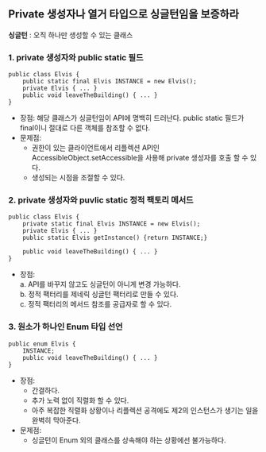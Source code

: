 ## Private 생성자나 열거 타입으로 싱글턴임을 보증하라

**싱글턴** : 오직 하나만 생성할 수 있는 클래스

### 1. private 생성자와 public static 필드

```
public class Elvis {
    public static final Elvis INSTANCE = new Elvis();
    private Elvis { ... }
    public void leaveTheBuilding() { ... }
}
```

- 장점: 해당 클래스가 싱글턴임이 API에 명백히 드러난다. public static 필드가 final이니 절대로 다른 객체를 참조할 수 없다.
- 문제점:
  - 권한이 있는 클라이언트에서 리플렉션 API인 AccessibleObject.setAccessible을 사용해 private 생성자를 호출 할 수 있다.
  - 생성되는 시점을 조절할 수 있다.
  
### 2. private 생성자와 puvlic static 정적 팩토리 메서드

```
public class Elvis {
    private static final Elvis INSTANCE = new Elvis();
    private Elvis { ... }
    public static Elvis getInstance() {return INSTANCE;}
    
    public void leaveTheBuilding() { ... }
}
```
- 장점:  
  a. API를 바꾸지 않고도 싱글턴이 아니게 변경 가능하다.  
  b. 정적 팩터리를 제네릭 싱글턴 팩터리로 만들 수 있다.  
  c. 정적 팩터리의 메서드 참조를 공급자로 할 수 있다.  

   
### 3. 원소가 하나인 Enum 타입 선언
```
public enum Elvis {
    INSTANCE;
    public void leaveTheBuilding() { ... }
}
```

- 장점:
  - 간결하다.
  - 추가 노력 없이 직렬화 할 수 있다.
  - 아주 복잡한 직렬화 상황이나 리플렉션 공격에도 제2의 인스턴스가 생기는 일을 완벽히 막아준다.
- 문제점:
  - 싱글턴이 Enum 외의 클래스를 상속해야 하는 상황에선 불가능하다. 

